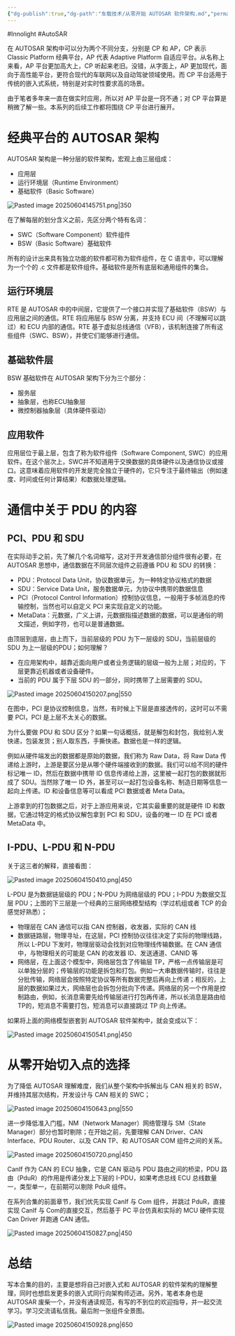 ```yaml
---
{"dg-publish":true,"dg-path":"车载技术/从零开始 AUTOSAR 软件架构.md","permalink":"/车载技术/从零开始 AUTOSAR 软件架构/","created":"2025-06-04T14:56:22.720+08:00","updated":"2025-06-19T10:38:24.415+08:00"}
---
```


#Innolight #AutoSAR 

在 AUTOSAR 架构中可以分为两个不同分支，分别是 CP 和 AP，CP 表示 Classic Platform 经典平台，AP 代表 Adaptive Platform 自适应平台。从名称上来看，AP 平台更加高大上，CP 听起来老旧。没错，从字面上，AP 更加现代，面向于高性能平台，更符合现代的车联网以及自动驾驶领域使用。而 CP 平台适用于传统的嵌入式系统，特别是对实时性要求高的场景。

由于笔者多年来一直在做实时应用，所以对 AP 平台是一窍不通；对 CP 平台算是稍微了解一些。本系列的后续工作都将围绕 CP 平台进行展开。

# 经典平台的 AUTOSAR 架构

AUTOSAR 架构是一种分层的软件架构，宏观上由三层组成：

- 应用层
- 运行环境层（Runtime Environment）
- 基础软件（Basic Software）

![Pasted image 20250604145751.png|350](/img/user/0.Asset/resource/Pasted%20image%2020250604145751.png)

在了解每层的划分含义之前，先区分两个特有名词：

- SWC（Software Component）软件组件
- BSW（Basic Software）基础软件 

所有的设计出来具有独立功能的软件都可称为软件组件，在 C 语言中，可以理解为一个个的 .c 文件都是软件组件。基础软件是所有底层和通用组件的集合。

## 运行环境层

RTE 是 AUTOSAR 中的中间层，它提供了一个接口并实现了基础软件（BSW）与应用层之间的通信。RTE 将应用层与 BSW 分离，并支持 ECU 间（不理解可以跳过）和 ECU 内部的通信。RTE 基于虚拟总线通信（VFB），该机制连接了所有这些组件（SWC、BSW），并使它们能够进行通信。

## 基础软件层

BSW 基础软件在 AUTOSAR 架构下分为三个部分：

- 服务层
- 抽象层，也称ECU抽象层
- 微控制器抽象层（具体硬件驱动）

## 应用软件

应用层位于最上层，包含了称为软件组件（Software Component, SWC）的应用软件。在这个层次上，SWC并不知道用于交换数据的具体硬件以及通信协议或接口。这意味着应用软件的开发是完全独立于硬件的，它只专注于最终输出（例如速度、时间或任何计算结果）和数据处理逻辑。

# 通信中关于 PDU 的内容

## PCI、PDU 和 SDU

在实际动手之前，先了解几个名词缩写，这对于开发通信部分组件很有必要，在 AUTOSAR 思想中，通信数据在不同层次组件之前遵循 PDU 和 SDU 的转换：

- PDU：Protocol Data Unit，协议数据单元，为一种特定协议格式的数据
- SDU：Service Data Unit，服务数据单元，为协议中携带的数据信息
- PCI（Protocol Control Information）控制协议信息，一般用于多帧消息的传输控制，当然也可以自定义 PCI 来实现自定义的功能。
- MetaData：元数据，广义上讲，元数据指描述数据的数据，可以是通俗的明文描述，例如字符，也可以是普通数据。

由顶层到底层，由上而下，当前层级的 PDU 为下一层级的 SDU，当前层级的 SDU 为上一层级的PDU；如何理解？

- 在应用架构中，越靠近面向用户或者业务逻辑的层级一般为上层；对应的，下层更靠近机器或者设备硬件。
- 当前的 PDU 属于下层 SDU 的一部分，同时携带了上层需要的 SDU。

![Pasted image 20250604150207.png|550](/img/user/0.Asset/resource/Pasted%20image%2020250604150207.png)

在图中，PCI 是协议控制信息，当然，有时候上下层是直接透传的，这时可以不需要 PCI，PCI 是上层不太关心的数据。

为什么要做 PDU 和 SDU 区分？如果一句话概括，就是解包和封包，我给别人发快递，包装发货；别人取东西，手撕快递。数据也是一样的逻辑。

例如从硬件端发出的数据都是原始的数据，我们称为 Raw Data，将 Raw Data 传递给上游时，上游是要区分是从哪个硬件端接收到的数据。我们可以给不同的硬件标记唯一 ID，然后在数据中携带 ID 信息传递给上游，这里被一起打包的数据就形成了 SDU。当然除了唯一 ID 外，甚至可以一起打包设备名称、制造日期等信息一起向上传递。ID 和设备信息等可以看成 PCI 数据或者 Meta Data。

上游拿到的打包数据之后，对于上游应用来说，它其实最重要的就是硬件 ID 和数据，它通过特定的格式协议解包拿到 PCI 和 SDU，设备的唯一 ID 在 PCI 或者 MetaData 中。

## I-PDU、L-PDU 和 N-PDU

关于这三者的解释，直接看图：

![Pasted image 20250604150410.png|450](/img/user/0.Asset/resource/Pasted%20image%2020250604150410.png)

L-PDU 是为数据链层级的 PDU；N-PDU 为网络层级的 PDU；I-PDU 为数据交互层 PDU；上图的下三层是一个经典的三层网络模型结构（学过机组或者 TCP 的会感觉好熟悉）；

- 物理层在 CAN 通信可以指 CAN 控制器，收发器，实际的 CAN 线
- 数据链路层，物理寻址，在这层，PCI 控制协议往往决定了实际的物理线路，所以 L-PDU 下发时，物理层驱动会找到对应物理线传输数据。在 CAN 通信中，与物理相关的可能是 CAN 的收发器 ID、发送通道、CANID 等
- 网络层，在上面这个模型中，网络层包含了传输层 TP，严格一点传输层是可以单独分层的；传输层的功能是拆包和打包。例如一大串数据传输时，往往是分批传输，网络层会按照特定协议等所有数据完整后再向上传递；相反的，上层的数据如果过大，网络层也会拆包分批向下传递。网络层的另一个作用是控制路由，例如，长消息需要先给传输层进行打包再传递，所以长消息是路由给TP的，短消息不需要打包，短消息可以直接跳过 TP 向上传递。

如果将上面的网络模型嵌套到 AUTOSAR 软件架构中，就会变成以下：

![Pasted image 20250604150541.png|450](/img/user/0.Asset/resource/Pasted%20image%2020250604150541.png)

# 从零开始切入点的选择

为了降低 AUTOSAR 理解难度，我们从整个架构中拆解出与 CAN 相关的 BSW，并维持其层次结构，开发设计与 CAN 相关的 SWC；

![Pasted image 20250604150643.png|550](/img/user/0.Asset/resource/Pasted%20image%2020250604150643.png)

进一步降低准入门槛，NM（Network Manager）网络管理与 SM（State Manager）部分也暂时剔除；在开始之前，先要理解 CAN Driver、CAN Interface、PDU Router、以及 CAN TP、和 AUTOSAR COM 组件之间的关系。

![Pasted image 20250604150720.png|450](/img/user/0.Asset/resource/Pasted%20image%2020250604150720.png)

CanIf 作为 CAN 的 ECU 抽象，它是 CAN 驱动与 PDU 路由之间的桥梁，PDU 路由（PduR）的作用是传递分发上下层的 I-PDU，如果考虑总线 ECU 总线数量一，类型单一，在前期可以剔除 PduR 组件。

在系列合集的前面章节，我们优先实现 CanIf 与 Com 组件，并跳过 PduR，直接实现 CanIf 与 Com的直接交互，然后基于 PC 平台仿真和实际的 MCU 硬件实现 Can Driver 并跑通 CAN 通信。

![Pasted image 20250604150827.png|450](/img/user/0.Asset/resource/Pasted%20image%2020250604150827.png)

# 总结

写本合集的目的，主要是想将自己对嵌入式和 AUTOSAR 的软件架构的理解整理，同时也想启发更多的嵌入式同行向架构师迈进。另外，笔者本身也是 AUTOSAR 废柴一个，并没有通读规范，有写的不到位的欢迎指导，并一起交流学习。学习交流请私信我。最后附一张组件全景图。

![Pasted image 20250604150928.png|650](/img/user/0.Asset/resource/Pasted%20image%2020250604150928.png)